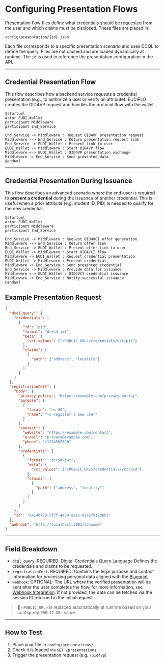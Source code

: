 # Configuring Presentation Flows

Presentation flow files define what credentials should be requested from the
user and which claims must be disclosed. These files are placed in:

```string
config/presentation/{id}.json
```

Each file corresponds to a specific presentation scenario and uses DCQL to
define the query. Files are not cached and are loaded dynamically at runtime.
The `id` is used to reference the presentation configuration in the API.

---

## Credential Presentation Flow

This flow describes how a backend service requests a credential presentation
(e.g., to authorize a user or verify an attribute). EUDIPLO creates the OID4VP
request and handles the protocol flow with the wallet.

```plantuml
@startuml
actor EUDI_Wallet
participant Middleware
participant End_Service

End_Service -> Middleware : Request OID4VP presentation request
Middleware --> End_Service : Return presentation request link
End_Service -> EUDI_Wallet : Present link to user
EUDI_Wallet -> Middleware : Start OID4VP flow
Middleware <-> EUDI_Wallet : OID4VP presentation exchange
Middleware -> End_Service : Send presented data
@enduml
```

---

## Credential Presentation During Issuance

This flow describes an advanced scenario where the end-user is required to
**present a credential** during the issuance of another credential. This is
useful when a prior attribute (e.g. student ID, PID) is needed to qualify for
the new credential.

```plantuml
@startuml
actor EUDI_Wallet
participant Middleware
participant End_Service

End_Service -> Middleware : Request OID4VCI offer generation
Middleware --> End_Service : Return offer link
End_Service -> EUDI_Wallet : Present offer link to user
EUDI_Wallet -> Middleware : Start OID4VCI flow
Middleware -> EUDI_Wallet : Request credential presentation
EUDI_Wallet -> Middleware : Present credential
Middleware -> End_Service : Send presented credential
End_Service -> Middleware : Provide data for issuance
Middleware <-> EUDI_Wallet : OID4VCI credential issuance
Middleware -> End_Service : Notify successful issuance
@enduml
```

## Example Presentation Request

```json
{
  "dcql_query": {
    "credentials": [
      {
        "id": "pid",
        "format": "dc+sd-jwt",
        "meta": {
          "vct_values": ["<PUBLIC_URL>/credentials/vct/pid"]
        },
        "claims": [
          {
            "path": ["address", "locality"]
          }
        ]
      }
    ]
  },
  "registrationCert": {
    "body": {
      "privacy_policy": "https://example.com/privacy-policy",
      "purpose": [
        {
          "locale": "en-US",
          "name": "To register a new user"
        }
      ],
      "contact": {
        "website": "https://example.com/contact",
        "e-mail": "privacy@example.com",
        "phone": "+1234567890"
      },
      "credentials": [
        {
          "format": "dc+sd-jwt",
          "meta": {
            "vct_values": ["<PUBLIC_URL>/credentials/vct/pid"]
          },
          "claims": [
            {
              "path": ["address", "locality"]
            }
          ]
        }
      ]
    },
    "id": "ea140773-5f7f-4e39-a21c-d2a5f912deb2"
  },
  "webhook": "http://localhost:3001/consume"
}
```

---

## Field Breakdown

- `dcql_query`: REQUIRED:
  [Digital Credentials Query Language](https://openid.net/specs/openid-4-verifiable-presentations-1_0.html#name-digital-credentials-query-l)
  Defines the credentials and claims to be requested.
- `registrationCert`: REQUIRED: Contains the legal purpose and contact
  information for processing personal data aligned with the
  [Blueprint](https://bmi.usercontent.opencode.de/eudi-wallet/eidas-2.0-architekturkonzept/flows/Wallet-Relying-Party-Authentication/)
- `webhook`: OPTIONAL: The URL where the verified presentation will be sent
  after the user completes the flow, for more information, see
  [Webhook Integration](./webhooks.md). If not provided, the data can be fetched
  via the session ID returned in the initial request.

> 🔧 `<PUBLIC_URL>` is replaced automatically at runtime based on your
> configured `PUBLIC_URL` value.

---

## How to Test

1. Place your file in `config/presentations/`
2. Check it is loaded via `GET /presentations`
3. Trigger the presentation request (e.g. `/oid4vp`)
